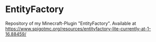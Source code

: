 # EntityFactory
 Repository of my Minecraft-Plugin "EntityFactory".
 Available at https://www.spigotmc.org/resources/entityfactory-lite-currently-at-1-16.88459/
